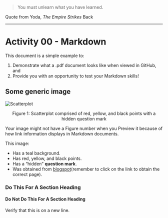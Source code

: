 > You must unlearn what you have learned.

Quote from Yoda, *The Empire Strikes* Back

<hr>

# Activity 00 - Markdown

This document is a simple example to:

1. Demonstrate what a .pdf document looks like when viewed in GitHub, and
2. Provide you with an opportunity to test your Markdown skills!

## Some generic image

![Scatterplot](./5333.jpg)

<p align = "center">
Figure 1: Scatterplot comprised of red, yellow, and black points with a hidden question mark
</p>

Your image might not have a Figure number when you Preview it because of how link information displays
in Markdown documents.

This image:
- Has a teal background.
- Has red, yellow, and black points.
- Has a “hidden” **question mark**.
- Was obtained from [blogspot](https://1.bp.blogspot.com/--jFU_n7nL_k/X8O8E2FikAI/AAAAAAAAxtQ/dS_z8I1MQ6khx6MHB6gNoDX-u8Ojw4uVACLcBGAsYHQ/s1920/5333.jpg)(remember to click on the link to obtain the correct page).

### Do This For A Section Heading

#### Do Not Do This For A Section Heading

Verify that this is on a new line.
